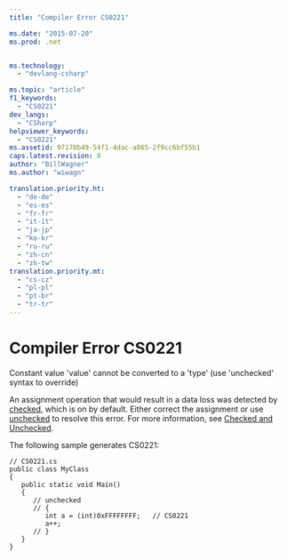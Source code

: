 ```yaml
---
title: "Compiler Error CS0221"

ms.date: "2015-07-20"
ms.prod: .net


ms.technology: 
  - "devlang-csharp"

ms.topic: "article"
f1_keywords: 
  - "CS0221"
dev_langs: 
  - "CSharp"
helpviewer_keywords: 
  - "CS0221"
ms.assetid: 97170b49-54f1-4dac-a865-2f9cc6bf55b1
caps.latest.revision: 8
author: "BillWagner"
ms.author: "wiwagn"

translation.priority.ht: 
  - "de-de"
  - "es-es"
  - "fr-fr"
  - "it-it"
  - "ja-jp"
  - "ko-kr"
  - "ru-ru"
  - "zh-cn"
  - "zh-tw"
translation.priority.mt: 
  - "cs-cz"
  - "pl-pl"
  - "pt-br"
  - "tr-tr"
---
```

# Compiler Error CS0221
Constant value 'value' cannot be converted to a 'type' (use 'unchecked' syntax to override)  
  
 An assignment operation that would result in a data loss was detected by [checked](../../csharp/language-reference/keywords/checked.md), which is on by default. Either correct the assignment or use [unchecked](../../csharp/language-reference/keywords/unchecked.md) to resolve this error. For more information, see [Checked and Unchecked](../../csharp/language-reference/keywords/checked-and-unchecked.md).  
  
 The following sample generates CS0221:  
  
```  
// CS0221.cs  
public class MyClass  
{  
   public static void Main()  
   {  
      // unchecked  
      // {  
         int a = (int)0xFFFFFFFF;   // CS0221  
         a++;  
      // }  
   }  
}  
```
